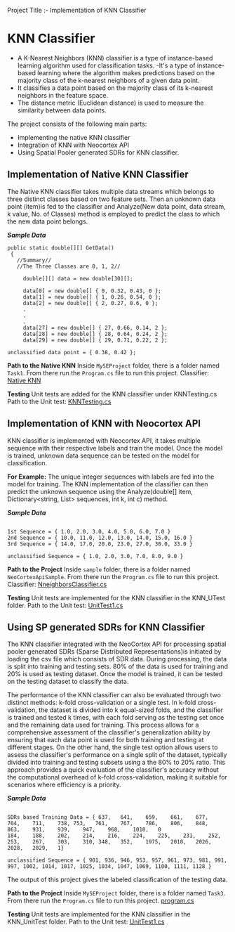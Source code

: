 Project Title :- Implementation of KNN Classifier 
# KNN Classifier
- A K-Nearest Neighbors (KNN) classifier is a type of instance-based learning algorithm used for classification tasks. 
-It's a type of instance-based learning where the algorithm makes predictions based on the majority class of the k-nearest neighbors of a given data point.
- It classifies a data point based on the majority class of its k-nearest neighbors in the feature space. 
- The distance metric (Euclidean distance) is used to measure the similarity between data points.

The project consists of the following main parts:
- Implementing the native KNN classifier
- Integration of KNN with Neocortex API
- Using Spatial Pooler generated SDRs for KNN classifier.


## Implementation of Native KNN Classifier
The Native KNN classifier takes multiple data streams which belongs to three distinct classes based on two feature sets. Then an unknown data point (item)is fed to the classifier and Analyze(New data point, data stream, k value, No. of Classes) method is employed to predict the class to which the new data point belongs.

_**Sample Data**_

```
public static double[][] GetData()
 { 
   //Summary//
   //The Three Classes are 0, 1, 2//

     double[][] data = new double[30][];

     data[0] = new double[] { 0, 0.32, 0.43, 0 };
     data[1] = new double[] { 1, 0.26, 0.54, 0 };
     data[2] = new double[] { 2, 0.27, 0.6, 0 };
     .
     .
     .
     data[27] = new double[] { 27, 0.66, 0.14, 2 };
     data[28] = new double[] { 28, 0.64, 0.24, 2 };
     data[29] = new double[] { 29, 0.71, 0.22, 2 };

```
```
unclassified data point = { 0.38, 0.42 };
```
**Path to the Native KNN**
Inside `MySEProject` folder, there is a folder named `Task1`. From there run the `Program.cs` file to run this project.
Classifier: [Native KNN](https://github.com/Fahad-Jabbar/neocortexapi/blob/KNN_Quest1/source/MySEProject/Task1/KNN%20Classifier/KNN%20Classifier/Program.cs)

**Testing**
Unit tests are added for the KNN classifier under KNNTesting.cs
Path to the Unit test: [KNNTesting.cs](https://github.com/Fahad-Jabbar/neocortexapi/blob/KNN_Quest1/source/MySEProject/Task1/KNN%20Classifier/KNN_Test/KNNTesting.cs)

## Implementation of KNN with Neocortex API
KNN classifier is implemented with Neocortex API, it takes multiple sequence with their respective labels and train the model. Once the model is trained, unknown data sequence can be tested on the model for classification.

**For Example:**
The unique integer sequences with labels are fed into the model for training. The KNN implementation of the classifier can then predict the unknown sequence using the Analyze(double[] item, Dictionary<string, List<double>> sequences, int k, int c) method.

_**Sample Data**_

```

1st Sequence = { 1.0, 2.0, 3.0, 4.0, 5.0, 6.0, 7.0 }
2nd Sequence = { 10.0, 11.0, 12.0, 13.0, 14.0, 15.0, 16.0 }
3rd Sequence = { 14.0, 17.0, 20.0, 23.0, 27.0, 30.0, 33.0 }

unclassified Sequence = { 1.0, 2.0, 3.0, 7.0, 8.0, 9.0 }

```

**Path to the Project**
Inside `sample` folder, there is a folder named ` NeoCortexApiSample`. From there run the `Program.cs` file to run this project.
Classifier: [NneighborsClassifier.cs](https://github.com/Fahad-Jabbar/neocortexapi/blob/KNN_Quest1/source/NeoCortexApi/Classifiers/NneighborsClassifier.cs)

**Testing**
Unit tests are implemented for the KNN classifier in the KNN_UTest folder.
Path to the Unit test: [UnitTest1.cs](https://github.com/Fahad-Jabbar/neocortexapi/blob/KNN_Quest1/source/KNN_UTest/UnitTest1.cs)


## Using SP generated SDRs for KNN Classifier
The KNN classifier integrated with the NeoCortex API for processing spatial pooler generated SDRs (Sparse Distributed Representations)is initiated by loading the csv file which consists of SDR data. During processing, the data is split into training and testing sets. 80% of the data is used for training and 20% is used as testing dataset. Once the model is trained, it can be tested on the testing dataset to classify the data.

The performance of the KNN classifier can also be evaluated through two distinct methods: k-fold cross-validation or a single test. In k-fold cross-validation, the dataset is divided into k equal-sized folds, and the classifier is trained and tested k times, with each fold serving as the testing set once and the remaining data used for training. This process allows for a comprehensive assessment of the classifier's generalization ability by ensuring that each data point is used for both training and testing at different stages. On the other hand, the single test option allows users to assess the classifier's performance on a single split of the dataset, typically divided into training and testing subsets using a the 80% to 20% ratio. This approach provides a quick evaluation of the classifier's accuracy without the computational overhead of k-fold cross-validation, making it suitable for scenarios where efficiency is a priority.

_**Sample Data**_

```

SDRs based Training Data = { 637,	641,	659,	661,	677,	704,	711,	738, 753,	761,	767,	786,	806,	848,	863,	931,	939,	947,	968,	1010,	0
184,	188,	202,	214,	216,	224,	225,	231,	252,	253,	267,	303,	310, 348,	352,	1975,	2010,	2026,	2028,	2029,	1}

unclassified Sequence = { 901, 936, 946, 953, 957, 961, 973, 981, 991, 997, 1002, 1014, 1017, 1025, 1034, 1047, 1069, 1100, 1111, 1128 }

```
The output of this project gives the labeled classification of the testing data.

**Path to the Project**
Inside `MySEProject` folder, there is a folder named `Task3`. From there run the `Program.cs` file to run this project.
[program.cs](https://github.com/Fahad-Jabbar/neocortexapi/blob/KNN_Quest1/source/MySEProject/Task3/KNN_SP_SDRs/KNN_SP_SDRs/KNN_SDRs.cs)

**Testing**
Unit tests are implemented for the KNN classifier in the KNN_UnitTest folder.
Path to the Unit test: [UnitTest1.cs](https://github.com/Fahad-Jabbar/neocortexapi/blob/KNN_Quest1/source/MySEProject/Task3/KNN_SP_SDRs/KNN_UnitTest/UnitTest1.cs)



